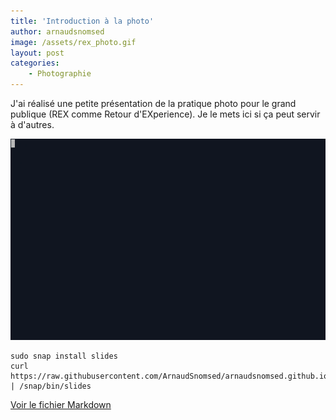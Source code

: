 ```yaml
---
title: 'Introduction à la photo'
author: arnaudsnomsed
image: /assets/rex_photo.gif
layout: post
categories:
    - Photographie
---
```


J'ai réalisé une petite présentation de la pratique photo pour
le grand publique (REX comme Retour d'EXperience). Je le mets ici si ça peut servir à
d'autres.

![](/assets/rex_photo.gif)

```
sudo snap install slides
curl https://raw.githubusercontent.com/ArnaudSnomsed/arnaudsnomsed.github.io/master/REX_Photo.md | /snap/bin/slides

```

[Voir le fichier Markdown](https://raw.githubusercontent.com/ArnaudSnomsed/arnaudsnomsed.github.io/master/REX_Photo.md)
